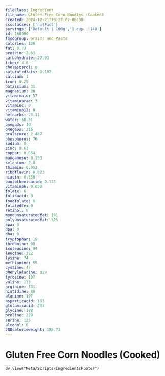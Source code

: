 ```yaml
---
fileClass: Ingredient
filename: Gluten Free Corn Noodles (Cooked)
created: 2024-12-21T19:27:02-06:00
cssclasses: ['nutFact']
servings: ['Default | 100g','1 cup | 140']
id: 168900
foodgroup: Grains and Pasta
calories: 126
fat: 0.73
protein: 2.63
carbohydrate: 27.91
fiber: 4.8
cholesterol: 0
saturatedfats: 0.102
calcium: 1
iron: 0.25
potassium: 31
magnesium: 36
vitaminaiu: 57
vitaminarae: 3
vitaminc: 0
vitaminb12: 0
netcarbs: 23.11
water: 68.31
omega3s: 10
omega6s: 316
pralscore: 2.487
phosphorus: 76
sodium: 0
zinc: 0.63
copper: 0.064
manganese: 0.153
selenium: 2.8
thiamin: 0.053
riboflavin: 0.023
niacin: 0.556
pantothenicacid: 0.128
vitaminb6: 0.058
folate: 6
folicacid: 0
foodfolate: 6
folatedfe: 6
retinol: 0
monounsaturatedfat: 191
polyunsaturatedfat: 325
epa: 0
dpa: 0
dha: 0
tryptophan: 19
threonine: 99
isoleucine: 94
leucine: 322
lysine: 74
methionine: 55
cystine: 47
phenylalanine: 129
tyrosine: 107
valine: 133
arginine: 131
histidine: 80
alanine: 197
asparticacid: 183
glutamicacid: 493
glycine: 108
proline: 229
serine: 125
alcohol: 0
200calorieweight: 158.73
---
```


# Gluten Free Corn Noodles (Cooked)

```dataviewjs
dv.view("Meta/Scripts/IngredientsFooter")
```